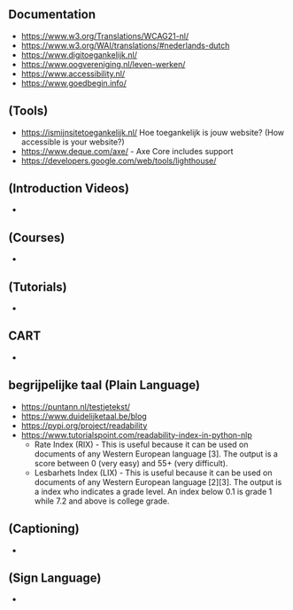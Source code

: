 ## Documentation
* https://www.w3.org/Translations/WCAG21-nl/
* https://www.w3.org/WAI/translations/#nederlands-dutch
* https://www.digitoegankelijk.nl/
* https://www.oogvereniging.nl/leven-werken/
* https://www.accessibility.nl/
* https://www.goedbegin.info/

## (Tools)
* https://ismijnsitetoegankelijk.nl/ Hoe toegankelijk is jouw website? (How accessible is your website?)
* https://www.deque.com/axe/ - Axe Core includes support
* https://developers.google.com/web/tools/lighthouse/

## (Introduction Videos)
* 

## (Courses)
*

## (Tutorials)
*

## CART
*

## begrijpelijke taal (Plain Language)
* https://puntann.nl/testjetekst/
* https://www.duidelijketaal.be/blog
* https://pypi.org/project/readability
* https://www.tutorialspoint.com/readability-index-in-python-nlp
  * Rate Index (RIX) - This is useful because it can be used on documents of any Western European language [3]. The output is a score between 0 (very easy) and 55+ (very difficult).
  * Lesbarhets Index (LIX) - This is useful because it can be used on documents of any Western European language [2][3]. The output is a index who indicates a grade level. An index below 0.1 is grade 1 while 7.2 and above is college grade.

## (Captioning)
*

## (Sign Language)
*
